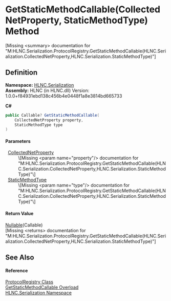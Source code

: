 # GetStaticMethodCallable(CollectedNetProperty, StaticMethodType) Method


\[Missing &lt;summary&gt; documentation for "M:HLNC.Serialization.ProtocolRegistry.GetStaticMethodCallable(HLNC.Serialization.CollectedNetProperty,HLNC.Serialization.StaticMethodType)"\]



## Definition
**Namespace:** <a href="N_HLNC_Serialization">HLNC.Serialization</a>  
**Assembly:** HLNC (in HLNC.dll) Version: 1.0.0+f84931ebd138c456b4e0448f1a8e3814bd665733

**C#**
``` C#
public Callable? GetStaticMethodCallable(
	CollectedNetProperty property,
	StaticMethodType type
)
```



#### Parameters
<dl><dt>  <a href="T_HLNC_Serialization_CollectedNetProperty">CollectedNetProperty</a></dt><dd>\[Missing &lt;param name="property"/&gt; documentation for "M:HLNC.Serialization.ProtocolRegistry.GetStaticMethodCallable(HLNC.Serialization.CollectedNetProperty,HLNC.Serialization.StaticMethodType)"\]</dd><dt>  <a href="T_HLNC_Serialization_StaticMethodType">StaticMethodType</a></dt><dd>\[Missing &lt;param name="type"/&gt; documentation for "M:HLNC.Serialization.ProtocolRegistry.GetStaticMethodCallable(HLNC.Serialization.CollectedNetProperty,HLNC.Serialization.StaticMethodType)"\]</dd></dl>

#### Return Value
<a href="https://learn.microsoft.com/dotnet/api/system.nullable-1" target="_blank" rel="noopener noreferrer">Nullable</a>(Callable)  
\[Missing &lt;returns&gt; documentation for "M:HLNC.Serialization.ProtocolRegistry.GetStaticMethodCallable(HLNC.Serialization.CollectedNetProperty,HLNC.Serialization.StaticMethodType)"\]

## See Also


#### Reference
<a href="T_HLNC_Serialization_ProtocolRegistry">ProtocolRegistry Class</a>  
<a href="Overload_HLNC_Serialization_ProtocolRegistry_GetStaticMethodCallable">GetStaticMethodCallable Overload</a>  
<a href="N_HLNC_Serialization">HLNC.Serialization Namespace</a>  
